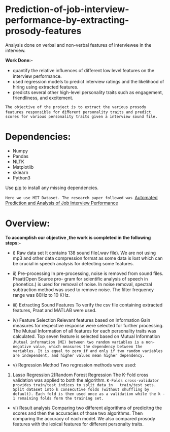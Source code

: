 # Prediction-of-job-interview-performance-by-extracting-prosody-features
Analysis done on verbal and non-verbal features of interviewee in the interview.

**Work Done:-**
* quantify the relative inﬂuences of diﬀerent low level features on the interview performance.
* used regression models to predict interview ratings and the likelihood of hiring using extracted features.
* predicts several other high-level personality traits such as engagement, friendliness, and excitement.

`The objective of the project is to extract the various prosody features responsible for diﬀerent personality traits and predict scores for various personality traits given a interview sound file.`

# Dependencies:
* Numpy
* Pandas
* NLTK
* Matplotlib
* sklearn
* Python3

Use [pip](https://pypi.org/project/pip/) to install any missing dependencies.

```Here we use MIT Dataset. The research paper followed was ```[Automated Prediction and Analysis of Job Interview Performance](https://ieeexplore.ieee.org/document/7579163/)

# Overview:
**To accomplish our objective ,the work is completed in the following steps:-**
* i) Raw data set
It contains 138 sound file(.wav file). We are not using mp3 and other data
compression format as some data is lost which can be crucial in speech analysis
for detecting some features.

* ii) Pre-processing
In pre-processing, noise is removed from sound files. Praat(Open Source pro-
gram for scientific analysis of speech in phonetics.) is used for removal of noise.
In noise removal, spectral subtraction method was used to remove noise. The
filter frequency range was 80Hz to 10 KHz.

* iii) Extracting Sound Features
To verify the csv file containing extracted features, Praat and MATLAB were
used.

* iv) Feature Selection
Relevant features based on Information Gain measures for respective response
were selected for further processing. The Mutual Information of all features for each personality traits was calculated. Top seven feature is selected based on Mutual Information .`Mutual information (MI) between two random variables is a non-negative value, which measures the dependency between the variables. It is equal to zero if and only if two random variables are independent, and higher values mean higher dependency.`

* v) Regression Method
Two regression methods were used:
1) Lasso Regression 2)Random Forest Regression
The K-Fold cross validation was applied to both the algorithm. `K-Folds cross-validator provides train/test indices to split data in   train/test sets. Split dataset into k consecutive folds (without shuffling by default). Each fold is then used once as a validation while the k - 1 remaining folds form the training set.`
* vi) Result analysis
Comparing two different algorithms of predicitng the scores and then the accuracies of those two algorithms.
Then comparing the accuracy of each model. We also compared prosody features with the lexical features for different personalty traits.


